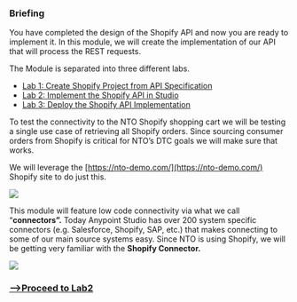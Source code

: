 ### Briefing

You have completed the design of the Shopify API and now you are ready to implement it. In this module, we will create the implementation of our API that will process the REST requests.

The Module is separated into three different labs.

*   [Lab 1: Create Shopify Project from API Specification](/module2-lab1.md)
*   [Lab 2: Implement the Shopify API in Studio](/module2-lab2.md)
*   [Lab 3: Deploy the Shopify API Implementation](/module2-lab3.md)

To test the connectivity to the NTO Shopify shopping cart we will be testing a single use case of retrieving all Shopify orders. Since sourcing consumer orders from Shopify is critical for NTO’s DTC goals we will make sure that works.   
  
We will leverage the [https://nto-demo.com/](https://nto-demo.com/) Shopify site to do just this.

![](https://lh6.googleusercontent.com/125BmyUvsrkRlfTzDP-Dvq-hXLjVhy1sm6CtCrt6TnGsLC2ivHofcJ2frrNjacFudN3in5AEHvEGDTXbqelxtdeARqIBjwuy3Z5tPPAUFLliXb6sRVXmx0XYzkW176l1qfr9tijF_hMB)

This module will feature low code connectivity via what we call “**connectors”.** Today Anypoint Studio has over 200 system specific connectors (e.g. Salesforce, Shopify, SAP, etc.) that makes connecting to some of our main source systems easy. Since NTO is using Shopify, we will be getting very familiar with the **Shopify Connector.**

![](https://lh5.googleusercontent.com/uYYNPcA1KbV-Evw9NsBwbWZxbdCgg2oXgRpqiLMfA03SoiHLfvGbzz2wP0WiTUOrY-IOwcE0HebNsAfoQ0KiNcJ1GW9uK6_jwPqLkzldyxZ2yPVsHO8sI9B6HXL6Cu0fS1Ho1V2oHZ6u)

### [\-->Proceed to Lab2](/module2-lab1.md)
